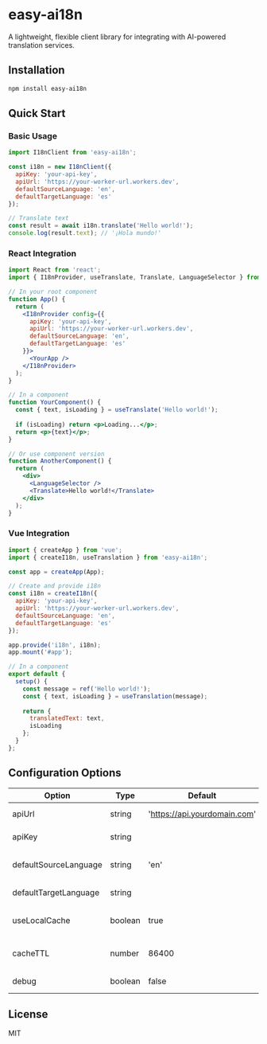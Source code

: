 # easy-ai18n

A lightweight, flexible client library for integrating with AI-powered translation services.

## Installation

```bash
npm install easy-ai18n
```

## Quick Start

### Basic Usage

```javascript
import I18nClient from 'easy-ai18n';

const i18n = new I18nClient({
  apiKey: 'your-api-key', 
  apiUrl: 'https://your-worker-url.workers.dev',
  defaultSourceLanguage: 'en',
  defaultTargetLanguage: 'es'
});

// Translate text
const result = await i18n.translate('Hello world!');
console.log(result.text); // '¡Hola mundo!'
```

### React Integration

```jsx
import React from 'react';
import { I18nProvider, useTranslate, Translate, LanguageSelector } from 'easy-ai18n';

// In your root component
function App() {
  return (
    <I18nProvider config={{
      apiKey: 'your-api-key',
      apiUrl: 'https://your-worker-url.workers.dev',
      defaultSourceLanguage: 'en',
      defaultTargetLanguage: 'es'
    }}>
      <YourApp />
    </I18nProvider>
  );
}

// In a component
function YourComponent() {
  const { text, isLoading } = useTranslate('Hello world!');
  
  if (isLoading) return <p>Loading...</p>;
  return <p>{text}</p>;
}

// Or use component version
function AnotherComponent() {
  return (
    <div>
      <LanguageSelector />
      <Translate>Hello world!</Translate>
    </div>
  );
}
```

### Vue Integration

```javascript
import { createApp } from 'vue';
import { createI18n, useTranslation } from 'easy-ai18n';

const app = createApp(App);

// Create and provide i18n
const i18n = createI18n({
  apiKey: 'your-api-key',
  apiUrl: 'https://your-worker-url.workers.dev',
  defaultSourceLanguage: 'en',
  defaultTargetLanguage: 'es'
});

app.provide('i18n', i18n);
app.mount('#app');

// In a component
export default {
  setup() {
    const message = ref('Hello world!');
    const { text, isLoading } = useTranslation(message);
    
    return {
      translatedText: text,
      isLoading
    };
  }
};
```

## Configuration Options

| Option                | Type    | Default                      | Description                   |
| --------------------- | ------- | ---------------------------- | ----------------------------- |
| apiUrl                | string  | 'https://api.yourdomain.com' | API endpoint URL              |
| apiKey                | string  |                              | API key for authentication    |
| defaultSourceLanguage | string  | 'en'                         | Default source language       |
| defaultTargetLanguage | string  |                              | Default target language       |
| useLocalCache         | boolean | true                         | Enable local storage caching  |
| cacheTTL              | number  | 86400                        | Cache time to live in seconds |
| debug                 | boolean | false                        | Enable debug logging          |

## License

MIT